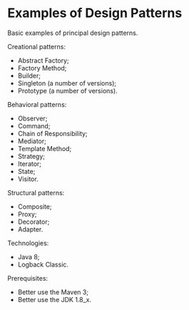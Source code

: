 # Examples of Design Patterns

Basic examples of principal design patterns.

Creational patterns:
- Abstract Factory;
- Factory Method;
- Builder;
- Singleton (a number of versions);
- Prototype (a number of versions).

Behavioral patterns:
- Observer;
- Command;
- Chain of Responsibility;
- Mediator;
- Template Method;
- Strategy;
- Iterator;
- State;
- Visitor.

Structural patterns:
- Composite;
- Proxy;
- Decorator;
- Adapter.

Technologies:
- Java 8;
- Logback Classic.

Prerequisites:
- Better use the Maven 3;
- Better use the JDK 1.8_x.
